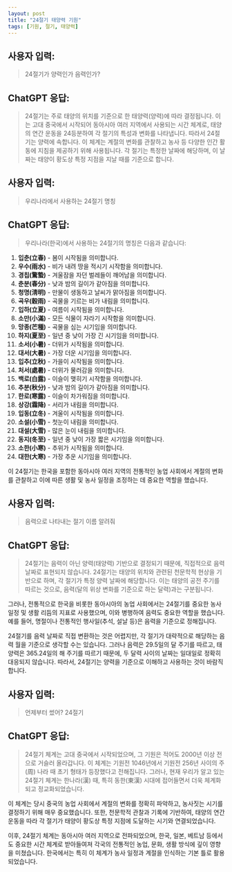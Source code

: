 ```yaml
---
layout: post
title: "24절기 태양력 기원"
tags: [기원, 절기, 태양력]
---
```


## 사용자 입력:
> 24절기가 양력인가 음력인가?

## ChatGPT 응답:
> 24절기는 주로 태양의 위치를 기준으로 한 태양력(양력)에 따라 결정됩니다. 이는 고대 중국에서 시작되어 동아시아 여러 지역에서 사용되는 시간 체계로, 태양의 연간 운동을 24등분하여 각 절기의 특성과 변화를 나타냅니다. 따라서 24절기는 양력에 속합니다. 이 체계는 계절의 변화를 관찰하고 농사 등 다양한 인간 활동에 지침을 제공하기 위해 사용됩니다. 각 절기는 특정한 날짜에 해당하며, 이 날짜는 태양이 황도상 특정 지점을 지날 때를 기준으로 합니다.

## 사용자 입력:
> 우리나라에서 사용하는 24절기 명칭

## ChatGPT 응답:
> 우리나라(한국)에서 사용하는 24절기의 명칭은 다음과 같습니다:

1. **입춘(立春)** - 봄이 시작됨을 의미합니다.
2. **우수(雨水)** - 비가 내려 땅을 적시기 시작함을 의미합니다.
3. **경칩(驚蟄)** - 겨울잠을 자던 벌레들이 깨어남을 의미합니다.
4. **춘분(春分)** - 낮과 밤의 길이가 같아짐을 의미합니다.
5. **청명(淸明)** - 만물이 생동하고 날씨가 맑아짐을 의미합니다.
6. **곡우(穀雨)** - 곡물을 기르는 비가 내림을 의미합니다.
7. **입하(立夏)** - 여름이 시작됨을 의미합니다.
8. **소만(小滿)** - 모든 식물이 자라기 시작함을 의미합니다.
9. **망종(芒種)** - 곡물을 심는 시기임을 의미합니다.
10. **하지(夏至)** - 일년 중 낮이 가장 긴 시기임을 의미합니다.
11. **소서(小暑)** - 더위가 시작됨을 의미합니다.
12. **대서(大暑)** - 가장 더운 시기임을 의미합니다.
13. **입추(立秋)** - 가을이 시작됨을 의미합니다.
14. **처서(處暑)** - 더위가 물러감을 의미합니다.
15. **백로(白露)** - 이슬이 맺히기 시작함을 의미합니다.
16. **추분(秋分)** - 낮과 밤의 길이가 같아짐을 의미합니다.
17. **한로(寒露)** - 이슬이 차가워짐을 의미합니다.
18. **상강(霜降)** - 서리가 내림을 의미합니다.
19. **입동(立冬)** - 겨울이 시작됨을 의미합니다.
20. **소설(小雪)** - 첫눈이 내림을 의미합니다.
21. **대설(大雪)** - 많은 눈이 내림을 의미합니다.
22. **동지(冬至)** - 일년 중 낮이 가장 짧은 시기임을 의미합니다.
23. **소한(小寒)** - 추위가 시작됨을 의미합니다.
24. **대한(大寒)** - 가장 추운 시기임을 의미합니다.

이 24절기는 한국을 포함한 동아시아 여러 지역의 전통적인 농업 사회에서 계절의 변화를 관찰하고 이에 따른 생활 및 농사 일정을 조정하는 데 중요한 역할을 했습니다.

## 사용자 입력:
> 음력으로 나타내는 절기 이름 알려줘

## ChatGPT 응답:
> 24절기는 음력이 아닌 양력(태양력) 기반으로 결정되기 때문에, 직접적으로 음력 날짜로 표현되지 않습니다. 24절기는 태양의 위치와 관련된 천문학적 현상을 기반으로 하며, 각 절기가 특정 양력 날짜에 해당합니다. 이는 태양의 공전 주기를 따르는 것으로, 음력(달의 위상 변화를 기준으로 하는 달력)과는 구분됩니다.

그러나, 전통적으로 한국을 비롯한 동아시아의 농업 사회에서는 24절기를 중요한 농사일정 및 생활 리듬의 지표로 사용했으며, 이와 병행하여 음력도 중요한 역할을 했습니다. 예를 들어, 명절이나 전통적인 행사일(추석, 설날 등)은 음력을 기준으로 정해집니다.

24절기를 음력 날짜로 직접 변환하는 것은 어렵지만, 각 절기가 대략적으로 해당하는 음력 월을 기준으로 생각할 수는 있습니다. 그러나 음력은 29.5일의 달 주기를 따르고, 태양력은 365.24일의 해 주기를 따르기 때문에, 두 달력 사이의 날짜는 일대일로 정확히 대응되지 않습니다. 따라서, 24절기는 양력을 기준으로 이해하고 사용하는 것이 바람직합니다.

## 사용자 입력:
> 언제부터 썼어? 24절기

## ChatGPT 응답:
> 24절기 체계는 고대 중국에서 시작되었으며, 그 기원은 적어도 2000년 이상 전으로 거슬러 올라갑니다. 이 체계는 기원전 1046년에서 기원전 256년 사이의 주(周) 나라 때 초기 형태가 등장했다고 전해집니다. 그러나, 현재 우리가 알고 있는 24절기 체계는 한나라(漢) 때, 특히 동한(東漢) 시대에 접어들면서 더욱 체계화되고 정교화되었습니다.

이 체계는 당시 중국의 농업 사회에서 계절의 변화를 정확히 파악하고, 농사짓는 시기를 결정하기 위해 매우 중요했습니다. 또한, 천문학적 관찰과 기록에 기반하여, 태양의 연간 운동을 따라 각 절기가 태양이 황도상 특정 지점에 도달하는 시기와 연결되었습니다.

이후, 24절기 체계는 동아시아 여러 지역으로 전파되었으며, 한국, 일본, 베트남 등에서도 중요한 시간 체계로 받아들여져 각국의 전통적인 농업, 문화, 생활 방식에 깊이 영향을 미쳤습니다. 한국에서는 특히 이 체계가 농사 일정과 계절을 인식하는 기본 틀로 활용되었습니다.

